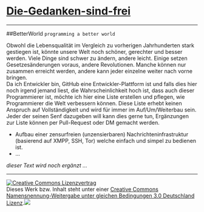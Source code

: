 [Die-Gedanken-sind-frei](https://github.com/SimonWaldherr/die-gedanken-sind-frei)
======================
---

##BetterWorld
`programming a better world`

Obwohl die Lebensqualität im Vergleich zu vorherigen Jahrhunderten stark gestiegen ist, könnte unsere Welt noch schöner, gerechter und besser werden. Viele Dinge sind schwer zu ändern, andere leicht. Einige setzen Gesetzesänderungen voraus, andere Revolutionen. Manche können nur zusammen erreicht werden, andere kann jeder einzelne weiter nach vorne bringen.  
Da ich Entwickler bin, GitHub eine Entwickler-Plattform ist und falls dies hier noch irgend jemand liest, die Wahrscheinlichkeit hoch ist, dass auch dieser Programmierer ist, möchte ich hier eine Liste erstellen und pflegen, wie Programmierer die Welt verbessern können. Diese Liste erhebt keinen Anspruch auf Vollständigkeit und wird für immer im Auf/Um/Weiterbau sein. Jeder der seinen Senf dazugeben will kann dies gerne tun, Ergänzungen zur Liste können per Pull-Request oder DM gemacht werden.

* Aufbau einer zensurfreien (unzensierbaren) Nachrichteninfrastruktur (basierend auf XMPP, SSH, Tor) welche einfach und simpel zu bedienen ist.
* ...  

*dieser Text wird noch ergänzt ...*

---

<a rel="license" href="http://creativecommons.org/licenses/by-sa/3.0/de/"><img alt="Creative Commons Lizenzvertrag" style="border-width:0" src="https://sapienso.com/creativecommons/80x15.png" /></a><br />Dieses Werk bzw. Inhalt steht unter einer <a rel="license" href="http://creativecommons.org/licenses/by-sa/3.0/de/">Creative Commons Namensnennung-Weitergabe unter gleichen Bedingungen 3.0 Deutschland Lizenz</a>.<img src="https://sapienso.com/analytics/img/?utmac=UA-33526676-1&utmn=469789414&utmr=-&utmp=Die-Gedanken-sind-frei%2FBetterWorld.md&guid=ON">
